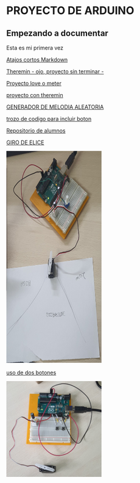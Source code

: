 # PROYECTO DE ARDUINO
## Empezando a documentar
Esta es mi primera vez

[Atajos cortos Markdown](https://guides.github.com/pdfs/markdown-cheatsheet-online.pdf)

[Theremin - ojo, proyecto sin terminar -](https://github.com/chenbangwei/Arduino/blob/main/THEREMIN__PTICO.ino)

[Proyecto love o meter](https://github.com/chenbangwei/Arduino/blob/main/love_o_meter.ino)

[proyecto con theremin](https://github.com/chenbangwei/Arduino/blob/main/THEREMIN__PTICO_bang.ino) 

[GENERADOR DE MELODIA ALEATORIA](https://github.com/chenbangwei/Arduino/blob/main/MELODIA_AUTOMATICA.ino)

[trozo de codigo para incluir boton](https://github.com/chenbangwei/Arduino/blob/main/SNIPPET_KILL_SWITCH.CPP)

[Repositorio de alumnos](https://github.com/d-prieto/arduinoCourse#repositorios-de-alumnos)

[GIRO DE ELICE](https://github.com/chenbangwei/Arduino/blob/main/Indicador_de_estado_de__nimo.ino)


<img src="https://github.com/chenbangwei/Arduino/blob/main/20210208_121808.jpg" alt="drawing" width="250"/>

[uso de dos botones](https://github.com/chenbangwei/Arduino/blob/main/uso_de_dos_botones.ino)

<img src="https://github.com/chenbangwei/Arduino/blob/main/20210209_094755.jpg" alt="uso de dos botones" width="250"/>
